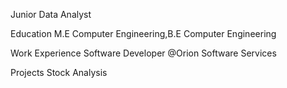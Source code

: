 
Junior Data Analyst

Education
M.E Computer Engineering,B.E Computer Engineering

Work Experience
Software Developer @Orion Software Services

Projects
Stock Analysis
